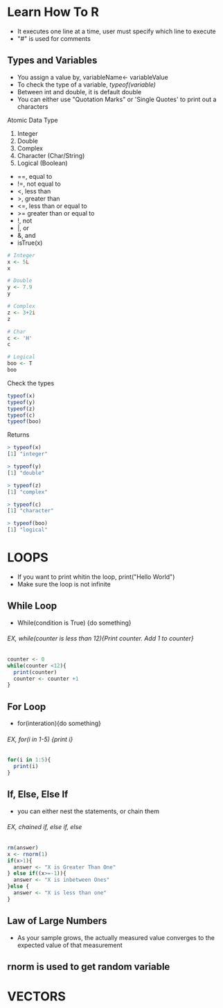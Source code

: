 # Learn How To R
* It executes one line at a time, user must specify which line to execute
* "*#*" is used for comments

## Types and Variables
* You assign a value by, variableName<- variableValue
* To check the type of a variable, *typeof(variable)* 
* Between int and double, it is default double
* You can either use "Quotation Marks" or 'Single Quotes' to print out a characters

Atomic Data Type
1. Integer 
2. Double
3. Complex
4. Character (Char/String)
5. Logical (Boolean)
  * ==, equal to
  * !=, not equal to
  * <, less than
  * \>, greater than
  * <=, less than or equal to
  * \>= greater than or equal to
  * !, not
  * |, or
  * &, and
  * isTrue(x)

```R
# Integer
x <- 5L
x

# Double
y <- 7.9
y

# Complex
z <- 3+2i
z

# Char
c <- 'H'
c

# Logical
boo <- T
boo
```
Check the types
```R
typeof(x)
typeof(y)
typeof(z)
typeof(c)
typeof(boo)
```
Returns
```R
> typeof(x)
[1] "integer"

> typeof(y)
[1] "double"

> typeof(z)
[1] "complex"

> typeof(c)
[1] "character"

> typeof(boo)
[1] "logical"
```
# LOOPS
* If you want to print whitin the loop, print("Hello World")
* Make sure the loop is not infinite

## While Loop
* While(condition is True) {do something}

###### EX, while(counter is less than 12){Print counter. Add 1 to counter}
```R
counter <- 0
while(counter <12){
  print(counter)
  counter <- counter +1
}
```

## For Loop
* for(interation){do something}

###### EX, for(i in 1-5) {print i}
```R
for(i in 1:5){
  print(i)
}
```
## If, Else, Else If
* you can either nest the statements, or chain them
###### EX, chained if, else if, else
```R
rm(answer)
x <- rnorm(1)
if(x>1){
  answer <- "X is Greater Than One"
} else if((x>=-1)){
  answer <- "X is inbetween Ones"
}else {
  answer <- "X is less than one"
}


```
## Law of Large Numbers
* As your sample grows, the actually measured value converges to the expected value of that measurement
## rnorm is used to get random variable

# VECTORS
